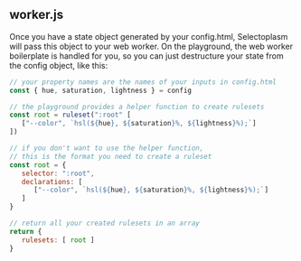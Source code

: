 ## worker.js

Once you have a state object generated by your config.html, Selectoplasm will pass this object to your web worker. On the playground, the web worker boilerplate is handled for you, so you can just destructure your state from the config object, like this:

```js
// your property names are the names of your inputs in config.html
const { hue, saturation, lightness } = config

// the playground provides a helper function to create rulesets
const root = ruleset(":root" [
   ["--color", `hsl(${hue}, ${saturation}%, ${lightness}%);`]
])

// if you don't want to use the helper function,
// this is the format you need to create a ruleset
const root = {
   selector: ":root",
   declarations: [
      ["--color", `hsl(${hue}, ${saturation}%, ${lightness}%);`]
   ]
}

// return all your created rulesets in an array
return {
   rulesets: [ root ]
}
```
